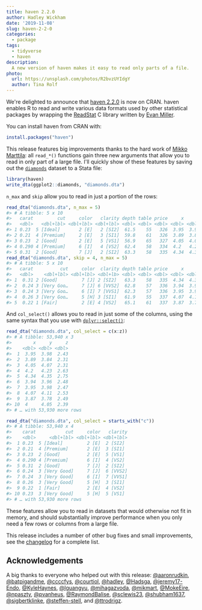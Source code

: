 ```yaml
---
title: haven 2.2.0
author: Hadley Wickham
date: '2019-11-08'
slug: haven-2-2-0
categories:
  - package
tags:
  - tidyverse
  - haven
description:
  A new version of haven makes it easy to read only parts of a file.
photo:
  url: https://unsplash.com/photos/R2bvzUYIdgY
  author: Tina Rolf
---
```




We're delighted to announce that [haven 2.2.0](https://haven.tidyverse.org/) is now on CRAN. haven enables R to read and write various data formats used by other statistical packages by wrapping the [ReadStat](https://github.com/WizardMac/ReadStat) C library written by [Evan Miller](https://www.evanmiller.org/). 

You can install haven from CRAN with:


```r
install.packages("haven")
```

This release features big improvements thanks to the hard work of [Mikko Marttila](https://github.com/mikmart): all `read_*()` functions gain three new arguments that allow you to read in only part of a large file. I'll quickly show of these features by saving out the [`diamonds`](https://ggplot2.tidyverse.org/reference/diamonds.html) dataset to a Stata file:


```r
library(haven)
write_dta(ggplot2::diamonds, "diamonds.dta")
```

`n_max` and `skip` allow you to read in just a portion of the rows:


```r
read_dta("diamonds.dta", n_max = 5)
#> # A tibble: 5 x 10
#>   carat         cut     color   clarity depth table price     x     y     z
#>   <dbl>   <dbl+lbl> <dbl+lbl> <dbl+lbl> <dbl> <dbl> <dbl> <dbl> <dbl> <dbl>
#> 1 0.23  5 [Ideal]       2 [E]   2 [SI2]  61.5    55   326  3.95  3.98  2.43
#> 2 0.21  4 [Premium]     2 [E]   3 [SI1]  59.8    61   326  3.89  3.84  2.31
#> 3 0.23  2 [Good]        2 [E]   5 [VS1]  56.9    65   327  4.05  4.07  2.31
#> 4 0.290 4 [Premium]     6 [I]   4 [VS2]  62.4    58   334  4.2   4.23  2.63
#> 5 0.31  2 [Good]        7 [J]   2 [SI2]  63.3    58   335  4.34  4.35  2.75
read_dta("diamonds.dta", skip = 4, n_max = 5)
#> # A tibble: 5 x 10
#>   carat          cut     color  clarity depth table price     x     y     z
#>   <dbl>    <dbl+lbl> <dbl+lbl> <dbl+lb> <dbl> <dbl> <dbl> <dbl> <dbl> <dbl>
#> 1  0.31 2 [Good]         7 [J] 2 [SI2]   63.3    58   335  4.34  4.35  2.75
#> 2  0.24 3 [Very Goo…     7 [J] 6 [VVS2]  62.8    57   336  3.94  3.96  2.48
#> 3  0.24 3 [Very Goo…     6 [I] 7 [VVS1]  62.3    57   336  3.95  3.98  2.47
#> 4  0.26 3 [Very Goo…     5 [H] 3 [SI1]   61.9    55   337  4.07  4.11  2.53
#> 5  0.22 1 [Fair]         2 [E] 4 [VS2]   65.1    61   337  3.87  3.78  2.49
```

And `col_select()` allows you to read in just some of the columns, using the same syntax that you use with [`dplyr::select()`](https://dplyr.tidyverse.org/reference/select.html):


```r
read_dta("diamonds.dta", col_select = c(x:z))
#> # A tibble: 53,940 x 3
#>        x     y     z
#>    <dbl> <dbl> <dbl>
#>  1  3.95  3.98  2.43
#>  2  3.89  3.84  2.31
#>  3  4.05  4.07  2.31
#>  4  4.2   4.23  2.63
#>  5  4.34  4.35  2.75
#>  6  3.94  3.96  2.48
#>  7  3.95  3.98  2.47
#>  8  4.07  4.11  2.53
#>  9  3.87  3.78  2.49
#> 10  4     4.05  2.39
#> # … with 53,930 more rows

read_dta("diamonds.dta", col_select = starts_with("c"))
#> # A tibble: 53,940 x 4
#>    carat           cut     color   clarity
#>    <dbl>     <dbl+lbl> <dbl+lbl> <dbl+lbl>
#>  1 0.23  5 [Ideal]         2 [E]  2 [SI2] 
#>  2 0.21  4 [Premium]       2 [E]  3 [SI1] 
#>  3 0.23  2 [Good]          2 [E]  5 [VS1] 
#>  4 0.290 4 [Premium]       6 [I]  4 [VS2] 
#>  5 0.31  2 [Good]          7 [J]  2 [SI2] 
#>  6 0.24  3 [Very Good]     7 [J]  6 [VVS2]
#>  7 0.24  3 [Very Good]     6 [I]  7 [VVS1]
#>  8 0.26  3 [Very Good]     5 [H]  3 [SI1] 
#>  9 0.22  1 [Fair]          2 [E]  4 [VS2] 
#> 10 0.23  3 [Very Good]     5 [H]  5 [VS1] 
#> # … with 53,930 more rows
```

These features allow you to read in datasets that would otherwise not fit in memory, and should substantially improve performance when you only need a few rows or columns from a large file.

This release includes a number of other bug fixes and small improvements, see the [changelog](https://haven.tidyverse.org/news/index.html) for a complete list.

## Acknowledgements

A big thanks to everyone who helped out with this release: 
[&#x0040;aaronrudkin](https://github.com/aaronrudkin), [&#x0040;batpigandme](https://github.com/batpigandme), [&#x0040;ccccfys](https://github.com/ccccfys), [&#x0040;courtiol](https://github.com/courtiol), [&#x0040;hadley](https://github.com/hadley), [&#x0040;Hadsga](https://github.com/Hadsga), [&#x0040;jeremy17-Endo](https://github.com/jeremy17-Endo), [&#x0040;KyleHaynes](https://github.com/KyleHaynes), [&#x0040;lguangyu](https://github.com/lguangyu), [&#x0040;mihagazvoda](https://github.com/mihagazvoda), [&#x0040;mikmart](https://github.com/mikmart), [&#x0040;MokeEire](https://github.com/MokeEire), [&#x0040;npaszty](https://github.com/npaszty), [&#x0040;pvanheus](https://github.com/pvanheus), [&#x0040;RaymondBalise](https://github.com/RaymondBalise), [&#x0040;sclewis23](https://github.com/sclewis23), [&#x0040;shubham1637](https://github.com/shubham1637), [&#x0040;sigbertklinke](https://github.com/sigbertklinke), [&#x0040;steffen-stell](https://github.com/steffen-stell), and [&#x0040;ttrodrigz](https://github.com/ttrodrigz).
